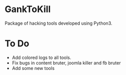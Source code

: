 # GankToKill
Package of hacking tools developed using Python3.

# To Do

- Add colored logs to all tools.
- Fix bugs in content bruter, joomla killer and fb bruter
- Add some new tools